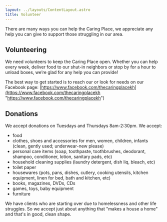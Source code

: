 ```yaml
---
layout: ../layouts/ContentLayout.astro
title: Volunteer
---
```



There are many ways you can help the Caring Place, we appreciate any help you can give to support those struggling in our area.

Volunteering
------------

We need volunteers to keep the Caring Place open. Whether you can help every week, deliver food to our shut-in neighbors or stop by for a hour to unload boxes, we’re glad for any help you can provide!

The best way to get started is to reach our or look for needs on our Facebook page: [https://www.facebook.com/thecaringplacekh](https://www.facebook.com/thecaringplacekh "https://www.facebook.com/thecaringplacekh")

Donations
---------

We accept donations on Tuesdays and Thursdays 8am-2:30pm. We accept:

*   food
*   clothes, shoes and accessories for men, women, children, infants (clean, gently used; underwear-new please)
*   personal care items (soap, toothpaste, toothbrushes, deodorant, shampoo, conditioner, lotion, sanitary pads, etc)
*   household cleaning supplies (laundry detergent, dish liq, bleach, etc)
*   toilet paper
*   housewares (pots, pans, dishes, cutlery, cooking utensils, kitchen equipment, linen for bed, bath and kitchen, etc)
*   books, magazines, DVDs, CDs
*   games, toys, baby equipment
*   furniture

We have clients who are starting over due to homelessness and other life struggles. So we accept just about anything that "makes a house a home" and that's in good, clean shape.
